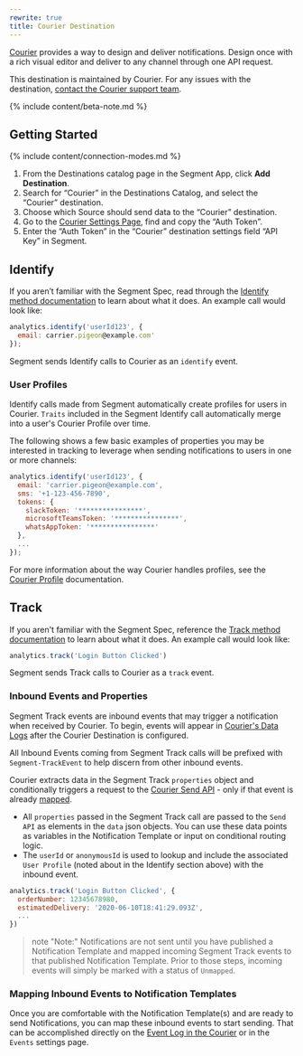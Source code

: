 ```yaml
---
rewrite: true
title: Courier Destination
---
```


[Courier](https://courier.com?utm_source=segmentio&utm_medium=docs&utm_campaign=partners) provides a way to design and deliver notifications. Design once with a rich visual editor and  deliver to any channel through one API request.

This destination is maintained by Courier. For any issues with the destination, [contact the Courier support team](mailto:support@courier.com).

{% include content/beta-note.md %}

## Getting Started

{% include content/connection-modes.md %} 

1. From the Destinations catalog page in the Segment App, click **Add Destination**.
2. Search for “Courier” in the Destinations Catalog, and select the “Courier” destination.
3. Choose which Source should send data to the “Courier” destination.
4. Go to the [Courier Settings Page](https://courier.com/settings), find and copy the “Auth Token”.
5. Enter the “Auth Token” in the “Courier” destination settings field “API Key” in Segment.

## Identify

If you aren’t familiar with the Segment Spec, read through the [Identify method documentation](https://segment.com/docs/connections/spec/identify/) to learn about what it does. An example call would look like:

```js
analytics.identify('userId123', {
  email: carrier.pigeon@example.com'
});
```

Segment sends Identify calls to Courier as an `identify` event.

### User Profiles

Identify calls made from Segment automatically create profiles for users in Courier. `Traits` included in the Segment Identify call automatically merge into a user's Courier Profile over time. 

The following shows a few basic examples of properties you may be interested in tracking to leverage when sending notifications to users in one or more channels:

```js
analytics.identify('userId123', {
  email: 'carrier.pigeon@example.com',
  sms: '+1-123-456-7890',
  tokens: {
    slackToken: '****************',
    microsoftTeamsToken: '****************',
    whatsAppToken: '****************'
  },
  ...
});
```

For more information about the way Courier handles profiles, see the [Courier Profile](https://docs.courier.com/reference/profiles-api?utm_source=segmentio&utm_medium=docs&utm_campaign=partners) documentation.

## Track

If you aren't familiar with the Segment Spec, reference the [Track method documentation](https://segment.com/docs/connections/spec/track/) to learn about what it does. An example call would look like:

```js
analytics.track('Login Button Clicked')
```

Segment sends Track calls to Courier as a `track` event.

### Inbound Events and Properties

Segment Track events are inbound events that may trigger a notification when received by Courier. To begin, events will appear in [Courier's Data Logs](https://www.trycourier.app/data/messages?utm_source=segmentio&utm_medium=docs&utm_campaign=partners) after the Courier Destination is configured. 

All Inbound Events coming from Segment Track calls will be prefixed with `Segment-TrackEvent` to help discern from other inbound events.  

Courier extracts data in the Segment Track `properties` object and conditionally triggers a request to the [Courier Send API](https://docs.courier.com/reference/send-api?utm_source=segmentio&utm_medium=docs&utm_campaign=partners) - only if that event is already [mapped](https://www.google.com/url?q=https://help.courier.com/en/articles/4202416-how-to-create-and-map-event-triggers-for-your-notifications&sa=D&ust=1601580114151000&usg=AFQjCNFl86AcJc2U8l45vfHFloXO2rDVUA). 

* All `properties` passed in the Segment Track call are passed to the `Send API` as elements in the `data` json objects. You can use these data points as variables in the Notification Template or input on conditional routing logic.
* The `userId` or `anonymousId` is used to lookup and include the associated `User Profile` (noted about in the Identify section above) with the inbound event.

```js
analytics.track('Login Button Clicked', {
  orderNumber: 12345678980,
  estimatedDelivery: '2020-06-10T18:41:29.093Z',
  ...
})
```
> note "Note:"
> Notifications are not sent until you have published a Notification Template and mapped incoming Segment Track events to that published Notification Template. Prior to those steps, incoming events will simply be marked with a status of `Unmapped`.  

### Mapping Inbound Events to Notification Templates

Once you are comfortable with the Notification Template(s) and are ready to send Notifications, you can map these inbound events to start sending. That can be accomplished directly on the [Event Log in the Courier](https://www.trycourier.app/data/messages?status=unmapped) or in the `Events` settings page.
